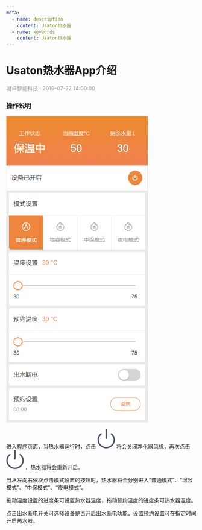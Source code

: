 ```yaml
---
meta:
  - name: description
    content: Usaton热水器
  - name: keywords
    content: Usaton热水器
---
```


# Usaton热水器App介绍
<p style="color: #999">凝卓智能科技 · 2019-07-22 14:00:00<p>

### 操作说明

![usaton.png](./usaton/usaton_app.png)

进入程序页面，当热水器运行时，点击 ![yuan_s.png](./usaton/yuan_s.png) 将会关闭净化器风机，再次点击 ![yuan_s.png](./usaton/yuan_s.png) ，热水器将会重新开启。

当从左向右依次点击模式设置的按钮时，热水器将会分别进入“普通模式”、“增容模式”、“中保模式”、“夜电模式”。

拖动温度设置的进度条可设置热水器温度，拖动预约温度的进度条可热水器温度。

点击出水断电开关可选择设备是否开启出水断电功能，设置预约设置可在指定时间开启热水器。
